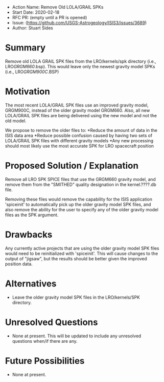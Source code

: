 - Action Name: Remove Old LOLA/GRAIL SPKs
- Start Date: 2020-02-18
- RFC PR: (empty until a PR is opened)
- Issue: (https://github.com/USGS-Astrogeology/ISIS3/issues/3689)
- Author: Stuart Sides

# Summary
Remove old LOLA GRAIL SPK files from the LRO/kernels/spk directory (i.e., LRO*GRGM660*.bsp). This would leave
only the newest gravity model SPKs (i.e., LRO*GRGM900C*.BSP)

# Motivation
The most recent LOLA/GRAIL SPK files use an improved gravity model, GRGM900C, instead of the older gravity model GRGM660. Also, all new LOLA/GRAIL SPK files are being delivered using the new model and not the old model. 

We propose to remove the older files to:
*Reduce the amount of data in the ISIS data area
*Reduce possible confusion caused by having two sets of LOLA/GRAIL SPK files with different gravity models
*Any new processing should most likely use the most accurate SPK for LRO spacecraft position

# Proposed Solution / Explanation
Remove all LRO SPK SPICE files that use the GRGM660 gravity model, and remove them from the "SMITHED" quality designation in the kernel.????.db file.

Removing these files would remove the capability for the ISIS application 'spiceinit' to automatically pick up the older gravity model SPK files, and also remove the ability for the user to specify any of the older gravity model files as the SPK argument.

# Drawbacks
Any currently active projects that are using the older gravity model SPK files would need to be reinitialized with 'spiceinit'. This will cause changes to the output of "jigsaw", but the results should be better given the improved position data.

# Alternatives
  - Leave the older gravity model SPK files in the LRO/kernels/SPK directory.

# Unresolved Questions
  - None at present. This will be updated to include any unresolved questions when/if there are any.

# Future Possibilities
  - None at present.